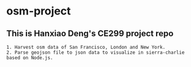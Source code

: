 # osm-project  
## This is Hanxiao Deng's CE299 project repo
	1. Harvest osm data of San Francisco, London and New York.
	2. Parse geojson file to json data to visualize in sierra-charlie based on Node.js.

